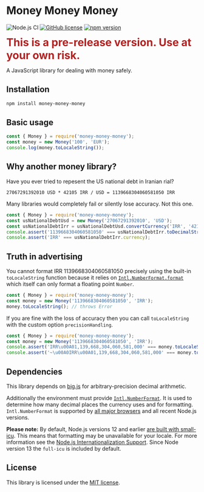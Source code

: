 # Money Money Money

![Node.js CI](https://github.com/hbgl/money-money-money/workflows/Node.js%20CI/badge.svg) [![GitHub license](https://img.shields.io/badge/license-MIT-blue.svg)](https://github.com/hbgl/money-money-money/blob/master/LICENSE) [![npm version](https://img.shields.io/npm/v/money-money-money.svg)](https://www.npmjs.com/package/money-money-money)

<span style="color:firebrick;font-size:2em;">**This is a pre-release version. Use at your own risk.**</span>

A JavaScript library for dealing with money safely.

## Installation

```bash
npm install money-money-money
```

## Basic usage

```javascript
const { Money } = require('money-money-money');
const money = new Money('100', 'EUR');
console.log(money.toLocaleString());
```

## Why another money library?

Have you ever tried to repesent the US national debt in Iranian rial?

```
27067291392010 USD * 42105 IRR / USD = 1139668304060581050 IRR
```

Many libraries would completely fail or silently lose accuracy. Not this one.

```javascript
const { Money } = require('money-money-money');
const usNationalDebtUsd = new Money('27067291392010', 'USD');
const usNationalDebtIrr = usNationalDebtUsd.convertCurrency('IRR', '42105');
console.assert('1139668304060581050' === usNationalDebtIrr.toDecimalString());
console.assert('IRR' === usNationalDebtIrr.currency);
```

## Truth in advertising

You cannot format IRR 1139668304060581050 precisely using the built-in `toLocaleString` function because it relies on [`Intl.NumberFormat.format`](https://developer.mozilla.org/en-US/docs/Web/JavaScript/Reference/Global_Objects/NumberFormat/format) which itself can only format a floating point `Number`.

```javascript
const { Money } = require('money-money-money');
const money = new Money('1139668304060581050', 'IRR');
money.toLocaleString(); // throws Error
```

If you are fine with the loss of accuracy then you can call `toLocaleString` with the custom option `precisionHandling`.

```javascript
const { Money } = require('money-money-money');
const money = new Money('1139668304060581050', 'IRR');
console.assert('IRR\u00A01,139,668,304,060,581,000' === money.toLocaleString(undefined, { precisionHandling: 'unchecked' }));
console.assert('~\u00A0IRR\u00A01,139,668,304,060,581,000' === money.toLocaleString(undefined, { precisionHandling: 'show_imprecision' }));
```

## Dependencies

This library depends on [big.js](https://github.com/MikeMcl/big.js/) for arbitrary-precision decimal arithmetic.

Additionally the environment must provide [`Intl.NumberFormat`](https://developer.mozilla.org/en-US/docs/Web/JavaScript/Reference/Global_Objects/NumberFormat). It is used to determine how many decimal places the currency uses and for formatting. `Intl.NumberFormat` is supported by [all major browsers](https://caniuse.com/#feat=mdn-javascript_builtins_intl_numberformat) and all recent Node.js versions.

**Please note:** By default, Node.js versions 12 and earlier [are built with small-icu](https://nodejs.org/docs/latest-v12.x/api/intl.html). This means that formatting may be unavailable for your locale. For more information see the [Node.js Internationalization Support](https://nodejs.org/docs/latest-v12.x/api/intl.html). Since Node version 13 the `full-icu` is included by default.


## License

This library is licensed under the [MIT license](https://opensource.org/licenses/MIT).